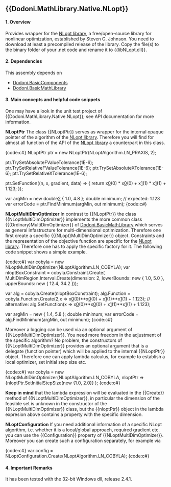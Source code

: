 ## {{Dodoni.MathLibrary.Native.NLopt}}

#### 1. Overview
Provides wrapper for the [NLopt library](http://ab-initio.mit.edu/wiki/index.php/NLopt), a free/open-source library for nonlinear optimization, established by Steven G. Johnson. You need to download at least a precompiled release of the library. Copy the file(s) to the binary folder of your .net code and rename it to {{libNLopt.dll}}.

#### 2. Dependencies
This assembly depends on 
* [Dodoni.BasicComponents](BasicComponents)
* [Dodoni.BasicMathLibrary](BasicMathLibrary)

#### 3. Main concepts and helpful code snippets
One may have a look in the unit test project of {{Dodoni.MathLibrary.Native.NLopt}}; see API documentation for more information.

 **NLoptPtr**
The class {{NLoptPtr}} serves as wrapper for the internal opaque pointer of the algorithm of the [NLopt library](http://ab-initio.mit.edu/wiki/index.php/NLopt). Therefore you will find for almost all function of the API of the [NLopt library](http://ab-initio.mit.edu/wiki/index.php/NLopt) a counterpart in this class. 

{code:c#}
 NLoptPtr ptr = new NLoptPtr(NLoptAlgorithm.LN_PRAXIS, 2);

 ptr.TrySetAbsoluteFValueTolerance(1E-6);
 ptr.TrySetRelativeFValueTolerance(1E-6);
 ptr.TrySetAbsoluteXTolerance(1E-6);
 ptr.TrySetRelativeXTolerance(1E-6);

 ptr.SetFunction((n, x, gradient, data) => { return x[0](0)(0) * x[0](0)(0) + x[1](1)(1) * x[1](1)(1) + 1.123; });

 var argMin = new double[2](2) { 1.0, 4.8 };
 double minimum; // expected: 1.123
 var errorCode = ptr.FindMinimum(argMin, out minimum);
{code:c#}

 **NLoptMultiDimOptimizer**
In contrast to {{NLoptPtr}} the class 
{{NLoptMultiDimOptimizer}} implements the more common class
{{(Ordinary)MultiDimOptimizer}} of 
[Dodoni.BasicMathLibrary](BasicMathLibrary) which 
serves as general infastructure for multi-dimensional optimization. Therefore one first create a 
specific {{(NLopt}MultiDimOptimizer}} object. 
Constraints and the representation of the objective function are specific for the
[NLopt library](http://ab-initio.mit.edu/wiki/index.php/NLopt). 
Therefore one has to apply the specific factory for it. The following code snippet shows a simple example.

{code:c#}
 var cobyla = new NLoptMultiDimOptimizer(NLoptAlgorithm.LN_COBYLA);
 var nloptBoxConstraint = cobyla.Constraint.Create(
                           MultiDimRegion.Interval.Create(dimension: 2, 
                           lowerBounds: new[]() { 1.0, 5.0 }, 
                           upperBounds: new[]() { 12.4, 34.2 }));

 var alg = cobyla.Create(nloptBoxConstraint);
 alg.Function = cobyla.Function.Create(2,x => x[0](0)(0)**x[0](0)(0) + x[1](1)(1)**x[1](1)(1) + 1.123);
// alternative: alg.SetFunction(x => x[0](0)(0)**x[0](0)(0) + x[1](1)(1)**x[1](1)(1) + 1.123);

 var argMin = new []() { 1.4, 5.8 };
 double minimum;
 var errorCode = alg.FindMinimum(argMin, out minimum);
{code:c#}

Moreover a logging can be used via an optional argument of {{NLoptMultiDimOptimizer}}. You need more freedom in the adjustment of the specific algorithm? No problem, the constructors of {{NLoptMultiDimOptimizer}} provides an optional argument that is a delegate (function pointer) which will be applied to the internal {{NLoptPtr}} object. Therefore one can apply lambda calculus, for example to establish a local optimizer, set initial step size etc. 

{code:c#}
 var cobyla = new NLoptMultiDimOptimizer(NLoptAlgorithm.LN_COBYLA,
      nloptPtr => {nloptPtr.SetInitialStepSize(new [](){1.0, 2.0}} );
{code:c#}

**Keep in mind** that the lambda expression will be evaluated in the {{Create}} method of {{NLoptMultiDimOptimizer}}, in particular the dimension of the feasible set is unknown in the constructor of the {{NLoptMultiDimOptimizer}} class, but the {{nloptPtr}} object in the lambda expresion above contains a property with the specific dimension.

 **NLoptConfiguration**
If you need additional information of a specific NLopt algorithm, i.e. whether it is a local/global approach, required gradient etc. you can use the {{Configuration}} property of {{NLoptMultiDimOptimizer}}. Moreover you can create such a configuration separately, for example via

{code:c#}
 var config = NLoptConfiguration.Create(NLoptAlgorithm.LN_COBYLA);
{code:c#}


#### 4. Important Remarks
It has been tested with the 32-bit Windows dll, release 2.4.1.


